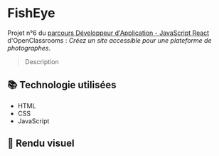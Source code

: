 # FishEye

Projet n°6 du [parcours Développeur d'Application - JavaScript React](https://openclassrooms.com/fr/paths/516-developpeur-dapplication-javascript-react) d'OpenClassrooms : _Créez un site accessible pour une plateforme de photographes_.

> Description

## 📚 Technologie utilisées

- HTML
- CSS
- JavaScript

## 📎 Rendu visuel
